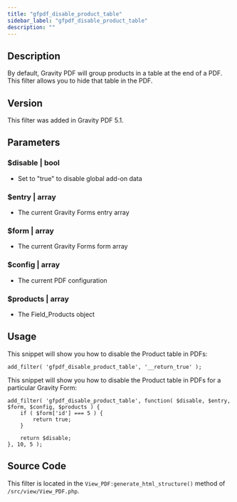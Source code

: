 ```yaml
---
title: "gfpdf_disable_product_table"
sidebar_label: "gfpdf_disable_product_table"
description: ""
---
```




## Description

By default, Gravity PDF will group products in a table at the end of a PDF. This filter allows you to hide that table in the PDF.

## Version

This filter was added in Gravity PDF 5.1.

## Parameters

### $disable | bool
*  Set to "true" to disable global add-on data

### $entry | array
*  The current Gravity Forms entry array

### $form | array
*  The current Gravity Forms form array

### $config | array
*  The current PDF configuration

### $products | array
*  The Field_Products object

## Usage

This snippet will show you how to disable the Product table in PDFs:

```
add_filter( 'gfpdf_disable_product_table', '__return_true' );
```

This snippet will show you how to disable the Product table in PDFs for a particular Gravity Form:

```
add_filter( 'gfpdf_disable_product_table', function( $disable, $entry, $form, $config, $products ) {
    if ( $form['id'] === 5 ) {
        return true;
    }

    return $disable;
}, 10, 5 );
```

## Source Code

This filter is located in the `View_PDF:generate_html_structure()` method of `/src/view/View_PDF.php`.